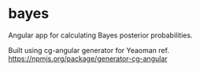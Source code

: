 bayes
=====

Angular app for calculating Bayes posterior probabilities.

Built using cg-angular generator for Yeaoman ref. https://npmjs.org/package/generator-cg-angular
